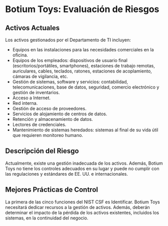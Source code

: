 # Botium Toys: Evaluación de Riesgos

## Activos Actuales

Los activos gestionados por el Departamento de TI incluyen:

- Equipos en las instalaciones para las necesidades comerciales en la oficina.
- Equipos de los empleados: dispositivos de usuario final (escritorios/portátiles, smartphones), estaciones de trabajo remotas, auriculares, cables, teclados, ratones, estaciones de acoplamiento, cámaras de vigilancia, etc.
- Gestión de sistemas, software y servicios: contabilidad, telecomunicaciones, base de datos, seguridad, comercio electrónico y gestión de inventarios.
- Acceso a Internet.
- Red interna.
- Gestión de acceso de proveedores.
- Servicios de alojamiento de centros de datos.
- Retención y almacenamiento de datos.
- Lectores de credenciales.
- Mantenimiento de sistemas heredados: sistemas al final de su vida útil que requieren monitoreo humano.

## Descripción del Riesgo

Actualmente, existe una gestión inadecuada de los activos. Además, Botium Toys no tiene los controles adecuados en su lugar y puede no cumplir con las regulaciones y estándares de EE. UU. e internacionales.

## Mejores Prácticas de Control

La primera de las cinco funciones del NIST CSF es Identificar. Botium Toys necesitará dedicar recursos a la gestión de activos. Además, deberán determinar el impacto de la pérdida de los activos existentes, incluidos los sistemas, en la continuidad del negocio.
